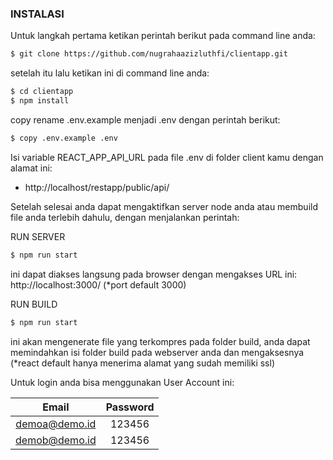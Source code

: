 ### INSTALASI

Untuk langkah pertama ketikan perintah berikut pada command line anda:

```sh
$ git clone https://github.com/nugrahaazizluthfi/clientapp.git
```

setelah itu lalu ketikan ini di command line anda:

```sh
$ cd clientapp
$ npm install
```

copy rename .env.example menjadi .env dengan perintah berikut:

```sh
$ copy .env.example .env
```

Isi variable REACT_APP_API_URL pada file .env di folder client kamu dengan alamat ini:

-   http://localhost/restapp/public/api/

Setelah selesai anda dapat mengaktifkan server node anda atau membuild file anda terlebih dahulu, dengan menjalankan perintah:

RUN SERVER

```sh
$ npm run start
```

ini dapat diakses langsung pada browser dengan mengakses URL ini: http://localhost:3000/ (\*port default 3000)

RUN BUILD

```sh
$ npm run start
```

ini akan mengenerate file yang terkompres pada folder build, anda dapat memindahkan isi folder build pada webserver anda dan mengaksesnya (\*react default hanya menerima alamat yang sudah memiliki ssl)

Untuk login anda bisa menggunakan User Account ini:

|     Email     | Password |
| :-----------: | :------: |
| demoa@demo.id |  123456  |
| demob@demo.id |  123456  |
